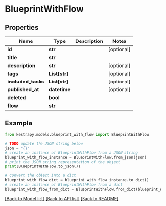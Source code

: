 # BlueprintWithFlow


## Properties

Name | Type | Description | Notes
------------ | ------------- | ------------- | -------------
**id** | **str** |  | [optional] 
**title** | **str** |  | 
**description** | **str** |  | [optional] 
**tags** | **List[str]** |  | [optional] 
**included_tasks** | **List[str]** |  | [optional] 
**published_at** | **datetime** |  | [optional] 
**deleted** | **bool** |  | 
**flow** | **str** |  | 

## Example

```python
from kestrapy.models.blueprint_with_flow import BlueprintWithFlow

# TODO update the JSON string below
json = "{}"
# create an instance of BlueprintWithFlow from a JSON string
blueprint_with_flow_instance = BlueprintWithFlow.from_json(json)
# print the JSON string representation of the object
print(BlueprintWithFlow.to_json())

# convert the object into a dict
blueprint_with_flow_dict = blueprint_with_flow_instance.to_dict()
# create an instance of BlueprintWithFlow from a dict
blueprint_with_flow_from_dict = BlueprintWithFlow.from_dict(blueprint_with_flow_dict)
```
[[Back to Model list]](../README.md#documentation-for-models) [[Back to API list]](../README.md#documentation-for-api-endpoints) [[Back to README]](../README.md)


